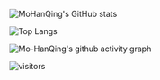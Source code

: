 ![MoHanQing's GitHub stats](https://github-readme-stats.vercel.app/api?username=Mo-HanQing)

![Top Langs](https://github-readme-stats.vercel.app/api/top-langs/?username=Mo-HanQing&size_weight=0.5&count_weight=0.5&langs_count=8)

![Mo-HanQing's github activity graph](https://github-readme-activity-graph.vercel.app/graph?username=Mo-HanQing&theme=xcode)

![visitors](https://visitor-badge.glitch.me/badge?page_id=Mo-HanQing&left_color=green&right_color=red)

